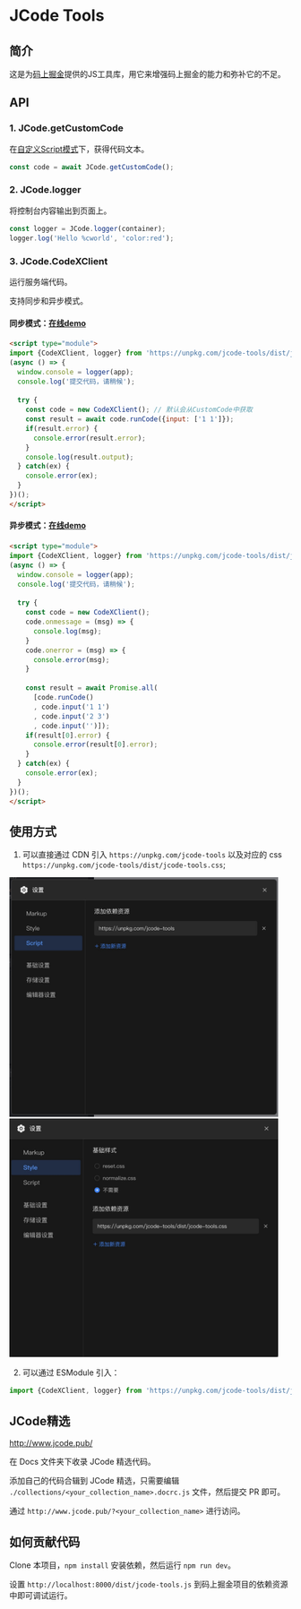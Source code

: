 # JCode Tools

## 简介

这是为[码上掘金](https://code.juejin.cn/)提供的JS工具库，用它来增强码上掘金的能力和弥补它的不足。

## API

### 1. JCode.getCustomCode

在[自定义Script模式](https://juejin.cn/post/7118935790192721957)下，获得代码文本。

```js
const code = await JCode.getCustomCode(); 
```

### 2. JCode.logger

将控制台内容输出到页面上。

```js
const logger = JCode.logger(container);
logger.log('Hello %cworld', 'color:red');
```

### 3. JCode.CodeXClient

运行服务端代码。

支持同步和异步模式。

#### 同步模式：[在线demo](https://code.juejin.cn/pen/7122291068397322248)

```html
<script type="module">
import {CodeXClient, logger} from 'https://unpkg.com/jcode-tools/dist/jcode-tools.esm.js';
(async () => {
  window.console = logger(app);
  console.log('提交代码，请稍候');

  try {
    const code = new CodeXClient(); // 默认会从CustomCode中获取
    const result = await code.runCode({input: ['1 1']});
    if(result.error) {
      console.error(result.error);
    }
    console.log(result.output);
  } catch(ex) {
    console.error(ex);
  }
})();
</script>
```

#### 异步模式：[在线demo](https://code.juejin.cn/pen/7121977600011927589)

```html
<script type="module">
import {CodeXClient, logger} from 'https://unpkg.com/jcode-tools/dist/jcode-tools.esm.js';
(async () => {
  window.console = logger(app);
  console.log('提交代码，请稍候');

  try {
    const code = new CodeXClient();
    code.onmessage = (msg) => {
      console.log(msg);
    }
    code.onerror = (msg) => {
      console.error(msg);
    }

    const result = await Promise.all(
      [code.runCode()
      , code.input('1 1')
      , code.input('2 3')
      , code.input('')]);
    if(result[0].error) {
      console.error(result[0].error);
    }
  } catch(ex) {
    console.error(ex);
  }
})();
</script>
```

## 使用方式

1. 可以直接通过 CDN 引入 `https://unpkg.com/jcode-tools` 以及对应的 css `https://unpkg.com/jcode-tools/dist/jcode-tools.css`;

<img src="assets/jcode-tools.jpg" width="480">

<img src="assets/jcode-tools-css.jpg" width="480">

2. 可以通过 ESModule 引入：

```js
import {CodeXClient, logger} from 'https://unpkg.com/jcode-tools/dist/jcode-tools.esm.js';
```

## JCode精选

http://www.jcode.pub/

在 Docs 文件夹下收录 JCode 精选代码。

添加自己的代码合辑到 JCode 精选，只需要编辑 `./collections/<your_collection_name>.docrc.js` 文件，然后提交 PR 即可。

通过 `http://www.jcode.pub/?<your_collection_name>` 进行访问。

## 如何贡献代码

Clone 本项目，`npm install` 安装依赖，然后运行 `npm run dev`。

设置 `http://localhost:8000/dist/jcode-tools.js` 到码上掘金项目的依赖资源中即可调试运行。
